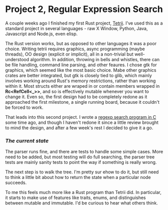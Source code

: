 # Project 2, Regular Expression Search

A couple weeks ago I finished my first Rust project, [Tetrii](https://github.com/russellyoung/tetrii). I've used this as a standard project in several languages - raw X Window, Python, Java, Javascript and Node.js, even elisp. 

The Rust version works, but as opposed to other languages it was a poor choice. Writing tetrii requires graphics, async programming (maybe threads), OO design (explicit or implicit), all in a non-trivial but well-understood algorithm. In addition, throwing in bells and whistles, there can be file handling, command line parsing, and other feaures. I chose gtk for graphics, which seemed like the most basic choice. Mabe other graphics crates are better integrated, but gtk is closely tied to glib, which mainly involves working around Rust's memory restrictions, rather than working within it. Most structs either are wraped in or contain members wrapped in **Rc<RefCell<_>>**, and so is effectively mutable whenever you want to change it. Even so, the first design had to be completely redone as it approached the first milestone, a single running board, because it couldn't be forced to work.

That leads into this second project. I wrote a [regexp search program in C](https://young-0.com/regexp) some time ago, and though I haven't redone it since a little review brought to mind the design, and after a few week's rest I decided to give it a go.

### _The current state_

The parser runs fine, and there are tests to handle some simple cases. More need to be added, but most testing will do full searching, the parser tree tests are mainly sanity tests to point the way if something is really wrong.

The next step is to walk the tree. I'm pretty sur ehow to do it, but still need to think a little bit about how to return the state when a particular node succeeds.

To me this feels much more like a Rust program than Tetrii did. In particular, it starts to make use of features like traits, enums, and distinguishes between mutable and immutable. I'd be curious to hear what others think.